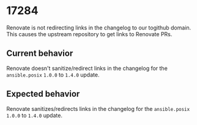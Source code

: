 # 17284

Renovate is not redirecting links in the changelog to our togithub domain.
This causes the upstream repository to get links to Renovate PRs.

## Current behavior

Renovate doesn't sanitize/redirect links in the changelog for the `ansible.posix` `1.0.0` to `1.4.0` update.

## Expected behavior

Renovate sanitizes/redirects links in the changelog for the `ansible.posix` `1.0.0` to `1.4.0` update.
